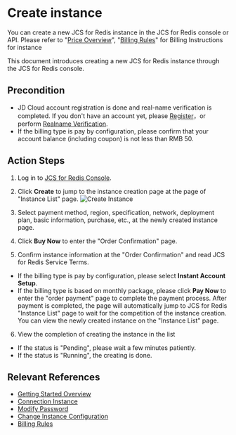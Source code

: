 ﻿# Create instance

You can create a new JCS for Redis instance in the JCS for Redis console or API. Please refer to "[Price Overview](../Pricing/Price-Overview.md)", "[Billing Rules](../Pricing/Billing-Rules.md)" for Billing Instructions for instance

This document introduces creating a new JCS for Redis instance through the JCS for Redis console.

## Precondition
- JD Cloud account registration is done and real-name verification is completed. If you don't have an account yet, please [Register](https://accounts.jdcloud.com/p/regPage?source=jdcloud&ReturnUrl=%2f%2fuc.jdcloud.com%2fpassport%2fcomplete%3freturnUrl%3dhttp%3A%2F%2Fuc.jdcloud.com%2Fredirect%2FloginRouter%3FreturnUrl%3Dhttps%253A%252F%252Fwww.jdcloud.com%252Fhelp%252Fdetail%252F734%252FisCatalog%252F1)，or perform [Realname Verification](https://uc.jdcloud.com/account/certify).
- If the billing type is pay by configuration, please confirm that your account balance (including coupon) is not less than RMB 50.

## Action Steps
1. Log in to [JCS for Redis Console](https://redis-console.jdcloud.com/redis).

2. Click **Create** to jump to the instance creation page at the page of "Instance List" page.
   ![Create Instance](https://github.com/jdcloudcom/cn/tree/edit/image/Redis/create-redis-instance.PNG)

3. Select payment method, region, specification, network, deployment plan, basic information, purchase, etc., at the newly created instance page.

4. Click **Buy Now** to enter the "Order Confirmation" page.

5. Confirm instance information at the "Order Confirmation" and read JCS for Redis Service Terms.

  - If the billing type is pay by configuration, please select **Instant Account Setup**.
  - If the billing type is based on monthly package, please click **Pay Now** to enter the "order payment" page to complete the payment process.
After payment is completed, the page will automatically jump to JCS for Redis "Instance List" page to wait for the competition of the instance creation. You can view the newly created instance on the "Instance List" page.

6. View the completion of creating the instance in the list
  - If the status is "Pending", please wait a few minutes patiently.
  - If the status is "Running", the creating is done.

## Relevant References

- [Getting Started Overview](Set-Whitelist.md)
- [Connection Instance](Connect-Instances.md)
- [Modify Password](../../Operation-Guide/Instance-Management/Change-Password.md)
- [Change Instance Configuration](../../Operation-Guide/Instance-Management/Change-Configuration.md)
- [Billing Rules](../../Pricing/Billing-Rules.md)
